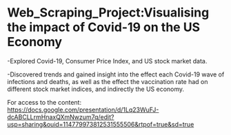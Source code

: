 # Web_Scraping_Project:Visualising the impact of Covid-19 on the US Economy

-Explored Covid-19, Consumer Price Index, and US stock market data. 

-Discovered trends and gained insight into the effect each Covid-19 wave of infections and deaths, as well as the effect the vaccination rate had on different stock market indices, and indirectly the US economy.

For access to the content:
https://docs.google.com/presentation/d/1Lq23WuFJ-dcABCLLrmHnaxQXmNwzum7q/edit?usp=sharing&ouid=114779973812531555506&rtpof=true&sd=true
